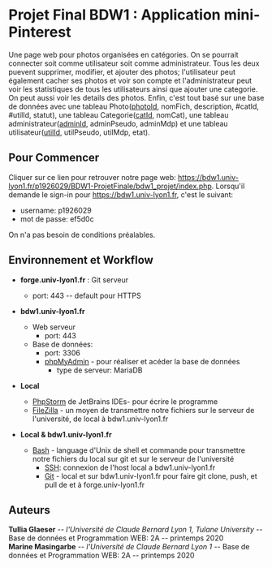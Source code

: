 # Projet Final BDW1 : Application mini-Pinterest

Une page web pour photos organisées en catégories. On se pourrait connecter soit comme utilisateur soit comme administrateur. Tous les deux puevent supprimer,
modifier, et ajouter des photos; l'utilisateur peut également cacher ses photos et voir son compte et l'administrateur peut voir les
statistiques de tous les utilisateurs ainsi que ajouter une categorie. On peut aussi voir les details des photos. Enfin, c'est tout
basé sur une base de données avec une tableau Photo(<ins>photoId</ins>, nomFich, description, &#35;catId, &#35;utilId, statut), une tableau 
Categorie(<ins>catId</ins>, nomCat), une tableau administrateur(<ins>adminId</ins>, adminPseudo, adminMdp) et une tableau utilisateur(<ins>utilId</ins>, utilPseudo, utilMdp, etat).

## Pour Commencer

Cliquer sur ce lien pour retrouver notre page web: https://bdw1.univ-lyon1.fr/p1926029/BDW1-ProjetFinale/bdw1_projet/index.php. Lorsqu'il demande le sign-in pour https://bdw1.univ-lyon1.fr,
c'est le suivant:
- username: p1926029
- mot de passe: ef5d0c  
 

On n'a pas besoin de conditions préalables.

## Environnement et Workflow

- **forge.univ-lyon1.fr** : Git serveur
  * port: 443 -- default pour HTTPS  

- **bdw1.univ-lyon1.fr**
  * Web serveur
    * port: 443
  * Base de données:
    * port: 3306
    * <ins>phpMyAdmin</ins> - pour réaliser et acéder la base de données
      * type de serveur: MariaDB  

- **Local**
  * <ins>PhpStorm</ins> de JetBrains IDEs- pour écrire le programme
  * <ins>FileZilla</ins> - un moyen de transmettre notre fichiers sur le serveur de l'université, de local à bdw1.univ-lyon1.fr  

- **Local & bdw1.univ-lyon1.fr**
  * <ins>Bash</ins> - language d'Unix de shell et commande pour transmettre notre fichiers du local sur git et sur le serveur de l'université
    * <ins>SSH</ins>: connexion de l'host local a bdw1.univ-lyon1.fr
    * <ins>Git</ins> - local et sur bdw1.univ-lyon1.fr pour faire git clone, push, et pull de et à forge.univ-lyon1.fr



## Auteurs

**Tullia Glaeser** -- *l'Université de Claude Bernard Lyon 1, Tulane University* -- Base de données et Programmation WEB: 2A -- printemps 2020  
**Marine Masingarbe** -- *l'Université de Claude Bernard Lyon 1* -- Base de données et Programmation WEB: 2A -- printemps 2020